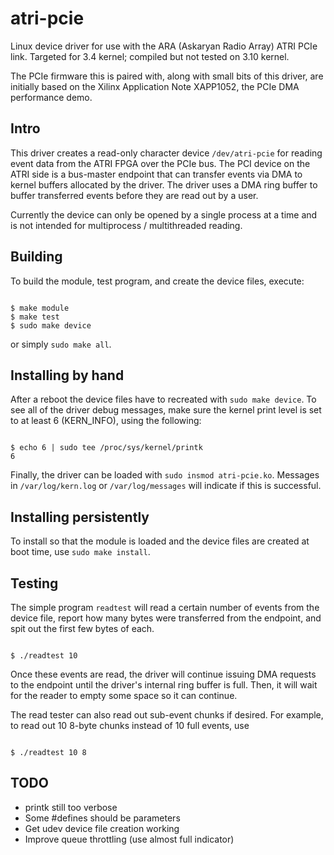 # atri-pcie
Linux device driver for use with the ARA (Askaryan Radio Array) ATRI PCIe
link.  Targeted for 3.4 kernel; compiled but not tested on 3.10 kernel.

The PCIe firmware this is paired with, along with small bits of this driver,
are initially based on the Xilinx Application Note XAPP1052, the PCIe DMA
performance demo.

Intro
---

This driver creates a read-only character device `/dev/atri-pcie` for reading
event data from the ATRI FPGA over the PCIe bus.  The PCI device on the
ATRI side is a bus-master endpoint that can transfer events via DMA to
kernel buffers allocated by the driver.  The driver uses a DMA ring buffer
to buffer transferred events before they are read out by a user.

Currently the device can only be opened by a single process at a time and
is not intended for multiprocess / multithreaded reading.

Building
---

To build the module, test program, and create the device files, execute:

<pre><code>
$ make module
$ make test
$ sudo make device
</code></pre>

or simply `sudo make all`.

Installing by hand
---

After a reboot the device files have to recreated with `sudo make device`.
To see all of the driver debug messages, make sure the kernel print level
is set to at least 6 (KERN_INFO), using the following:

<pre><code>
$ echo 6 | sudo tee /proc/sys/kernel/printk
6
</code></pre>

Finally, the driver can be loaded with `sudo insmod atri-pcie.ko`.
Messages in `/var/log/kern.log` or `/var/log/messages` will indicate if
this is successful.

Installing persistently
---

To install so that the module is loaded and the device files are created at
boot time, use `sudo make install`.  

Testing
---

The simple program `readtest` will read a certain number of events from the
device file, report how many bytes were transferred from the endpoint, and
spit out the first few bytes of each.  

<pre><code>
$ ./readtest 10
</code></pre>

Once these events are read, the driver will continue issuing DMA requests
to the endpoint until the driver's internal ring buffer is full.  Then, it
will wait for the reader to empty some space so it can continue.

The read tester can also read out sub-event chunks if desired.  For
example, to read out 10 8-byte chunks instead of 10 full events, use

<pre><code>
$ ./readtest 10 8
</code></pre>

TODO
---
- printk still too verbose
- Some #defines should be parameters
- Get udev device file creation working
- Improve queue throttling (use almost full indicator)

